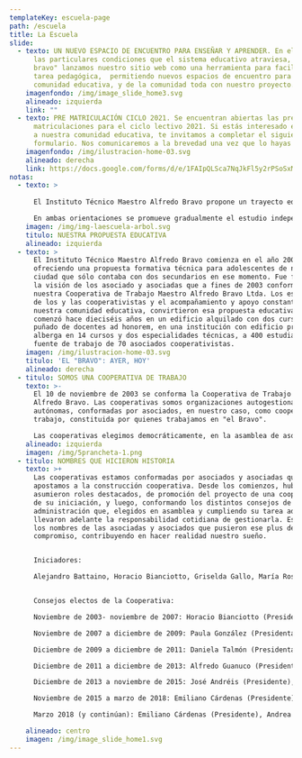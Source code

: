 ```yaml
---
templateKey: escuela-page
path: /escuela
title: La Escuela
slide:
  - texto: UN NUEVO ESPACIO DE ENCUENTRO PARA ENSEÑAR Y APRENDER. En el contexto de
      las particulares condiciones que el sistema educativo atraviesa, desde "el
      bravo" lanzamos nuestro sitio web como una herramienta para facilitar la
      tarea pedagógica,  permitiendo nuevos espacios de encuentro para nuestra
      comunidad educativa, y de la comunidad toda con nuestro proyecto.
    imagenfondo: /img/image_slide_home3.svg
    alineado: izquierda
    link: ""
  - texto: PRE MATRICULACIÓN CICLO 2021. Se encuentran abiertas las pre
      matriculaciones para el ciclo lectivo 2021. Si estás interesado en sumarte
      a nuestra comunidad educativa, te invitamos a completar el siguiente
      formulario. Nos comunicaremos a la brevedad una vez que lo hayas enviado.
    imagenfondo: /img/ilustracion-home-03.svg
    alineado: derecha
    link: https://docs.google.com/forms/d/e/1FAIpQLSca7NqJkFl5y2rPSoSxMrPSD--57uBjpjUODdP4rXmy3Z_pKQ/viewform?vc=0&c=0&w=1&flr=0&gxids=7757
notas:
  - texto: >
      
      El Instituto Técnico Maestro Alfredo Bravo propone un trayecto educativo técnico de siete años de duración. Como unidad pedagógica y organizativa nuestra propuesta educativa está constituida por dos Ciclos, siendo el primero de ellos Básico (Primer Ciclo) de tres años de duración y el Segundo Ciclo, de cuatro años de duración, con dos orientaciones: Maestro Mayor de Obras (MMO) e Industria de Procesos (IP).

      En ambas orientaciones se promueve gradualmente el estudio independiente que contribuye al trabajo autogestivo como también se favorecen las prácticas colaborativas, cooperativas y solidarias. Se pone especial énfasis en la correspondencia y articulación teórico-práctica en aras al desarrollo y adquisición de capacidades específicas para el futuro desempeño del técnico
    imagen: /img/img-laescuela-arbol.svg
    titulo: NUESTRA PROPUESTA EDUCATIVA
    alineado: izquierda
  - texto: >
      El Instituto Técnico Maestro Alfredo Bravo comienza en el año 2004
      ofreciendo una propuesta formativa técnica para adolescentes de nuestra
      ciudad que sólo contaba con dos secundarios en ese momento. Fue fruto de
      la visión de los asociado y asociadas que a fines de 2003 conformaron
      nuestra Cooperativa de Trabajo Maestro Alfredo Bravo Ltda. Los esfuerzos
      de los y las cooperativistas y el acompañamiento y apoyo constante de la
      nuestra comunidad educativa, convirtieron esa propuesta educativa que
      comenzó hace dieciséis años en un edificio alquilado con dos cursos y un
      puñado de docentes ad honorem, en una institución con edificio propio que
      alberga en 14 cursos y dos especialidades técnicas, a 400 estudiantes y es
      fuente de trabajo de 70 asociados cooperativistas.
    imagen: /img/ilustracion-home-03.svg
    titulo: 'EL "BRAVO": AYER, HOY'
    alineado: derecha
  - titulo: SOMOS UNA COOPERATIVA DE TRABAJO
    texto: >-
      El 10 de noviembre de 2003 se conforma la Cooperativa de Trabajo Maestro
      Alfredo Bravo. Las cooperativas somos organizaciones autogestionadas y
      autónomas, conformadas por asociados, en nuestro caso, como cooperativa de
      trabajo, constituida por quienes trabajamos en "el Bravo".

      Las cooperativas elegimos democráticamente, en la asamblea de asociados, el órgano máximo de decisión de nuestra organización, un consejo de administración que se ocupa de la gestión de la Cooperativa y de las decisiones cotidianas que la llevan adelante. Las cooperativas están regidas por los valores cooperativos: ayuda mutua, igualdad, equidad, responsabilidad, democracia y solidaridad. Fue a través de ellos que nuestra Cooperativa logró en estos casi dieciséis años de vida, concretar su proyecto educativo de una escuela técnica de nivel medio y del edificio propio. Hoy seguimos proyectando nuevas ideas con el fin de ofrecerle a la comunidad nuevos espacios educativos y de formación técnica.
    alineado: izquierda
    imagen: /img/5prancheta-1.png
  - titulo: NOMBRES QUE HICIERON HISTORIA
    texto: >+
      Las cooperativas estamos conformadas por asociados y asociadas que
      apostamos a la construcción cooperativa. Desde los comienzos, hubo quienes
      asumieron roles destacados, de promoción del proyecto de una cooperativa y
      de su iniciación, y luego, conformando los distintos consejos de
      administración que, elegidos en asamblea y cumpliendo su tarea ad honorem,
      llevaron adelante la responsabilidad cotidiana de gestionarla. Estos son
      los nombres de las asociadas y asociados que pusieron ese plus de
      compromiso, contribuyendo en hacer realidad nuestro sueño.


      Iniciadores: 

      Alejandro Battaino, Horacio Bianciotto, Griselda Gallo, María Rosa Jáuregui, Ana Celia Pousa y César Quinteros


      Consejos electos de la Cooperativa: 

      Noviembre de 2003- noviembre de 2007: Horacio Bianciotto (Presidente), César Quinteros (Secretario), María Rosa Jáuregui (Tesorera) y Alejandro Battaino (Síndico)

      Noviembre de 2007 a diciembre de 2009: Paula González (Presidenta), Guillermo Pizarro (Secretario), Alejandro Battaino (Tesorero) y Ana Echenique (Síndica).

      Diciembre de 2009 a diciembre de 2011: Daniela Talmón (Presidenta), César Quinteros (Secretario), Lorena Benavídez (Tesorera) y Lula Fernández (Síndico).

      Diciembre de 2011 a diciembre de 2013: Alfredo Guanuco (Presidente), Laura Maero (Secretaria), Verónica Vélez (Tesorera) y Mariela Torres (Síndica)

      Diciembre de 2013 a noviembre de 2015: José Andréis (Presidente), Valeria Restelli (Secretaria), Paula González (Tesorera) y Gabriel Martínez (Síndico)

      Noviembre de 2015 a marzo de 2018: Emiliano Cárdenas (Presidente), César Quinteros (Secretario), Raquel Cabral (Tesorera) y Joaquín Battaino (Síndico)

      Marzo 2018 (y continúan): Emiliano Cárdenas (Presidente), Andrea Guevara (Secretaria), César Quinteros (Tesorero) y Guillermo Bernabé (Síndico).

    alineado: centro
    imagen: /img/image_slide_home1.svg
---
```

